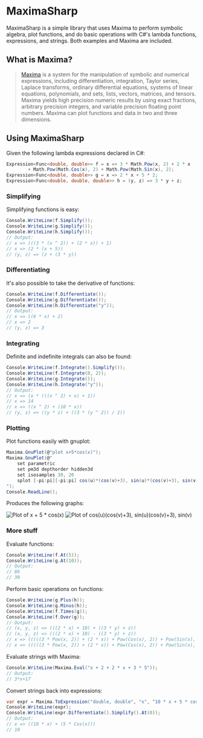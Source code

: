 MaximaSharp
===========
MaximaSharp is a simple library that uses Maxima to perform symbolic algebra, plot functions, and do basic operations with C#'s lambda functions, expressions, and strings. Both examples and Maxima are included.

What is Maxima?
---------------
> [Maxima](http://maxima.sourceforge.net/ "Maxima") is a system for the manipulation of symbolic and numerical expressions, including differentiation, integration, Taylor series, Laplace transforms, ordinary differential equations, systems of linear equations, polynomials, and sets, lists, vectors, matrices, and tensors. Maxima yields high precision numeric results by using exact fractions, arbitrary precision integers, and variable precision floating point numbers. Maxima can plot functions and data in two and three dimensions.

Using MaximaSharp
-----------------
Given the following lambda expressions declared in C#:
```csharp
Expression<Func<double, double>> f = x => 3 * Math.Pow(x, 2) + 2 * x 
		+ Math.Pow(Math.Cos(x), 2) + Math.Pow(Math.Sin(x), 2);
Expression<Func<double, double>> g = x => 2 * x + 5 * 2;
Expression<Func<double, double, double>> h = (y, z) => 3 * y + z;
```

### Simplifying ###
Simplifying functions is easy:
```csharp
Console.WriteLine(f.Simplify());
Console.WriteLine(g.Simplify());
Console.WriteLine(h.Simplify());
// Output:
// x => (((3 * (x ^ 2)) + (2 * x)) + 1)
// x => (2 * (x + 5))
// (y, z) => (z + (3 * y))
```

### Differentiating ###
It's also possible to take the derivative of functions:
```csharp
Console.WriteLine(f.Differentiate());
Console.WriteLine(g.Differentiate());
Console.WriteLine(h.Differentiate("y"));
// Output:
// x => ((6 * x) + 2)
// x => 2
// (y, z) => 3
```

### Integrating ###
Definite and indefinite integrals can also be found:
```csharp
Console.WriteLine(f.Integrate().Simplify());
Console.WriteLine(f.Integrate(0, 2));
Console.WriteLine(g.Integrate());
Console.WriteLine(h.Integrate("y"));
// Output:
// x => (x * (((x ^ 2) + x) + 1))
// x => 14
// x => ((x ^ 2) + (10 * x))
// (y, z) => ((y * z) + ((3 * (y ^ 2)) / 2))
```

### Plotting ###
Plot functions easily with gnuplot:
```csharp
Maxima.GnuPlot(@"plot x+5*cos(x)");
Maxima.GnuPlot(@"
	set parametric 
	set pm3d depthorder hidden3d
	set isosamples 30, 20
	splot [-pi:pi][-pi:pi] cos(u)*(cos(v)+3), sin(u)*(cos(v)+3), sin(v) w pm
");
Console.ReadLine();
```
Produces the following graphs:

![Plot of x + 5 * cos(x)](http://farm3.staticflickr.com/2859/9458377507_b8deeb31a1_o.png)
![Plot of cos(u)*(cos(v)+3), sin(u)*(cos(v)+3), sin(v)](http://farm6.staticflickr.com/5321/9461158962_42356e823a_o.png)

### More stuff ###
Evaluate functions:
```csharp
Console.WriteLine(f.At(5));
Console.WriteLine(g.At(10));
// Output:
// 86
// 30
```

Perform basic operations on functions:
```csharp
Console.WriteLine(g.Plus(h));
Console.WriteLine(g.Minus(h));
Console.WriteLine(f.Times(g));
Console.WriteLine(f.Over(g));
// Output:
// (x, y, z) => (((2 * x) + 10) + ((3 * y) + z))
// (x, y, z) => (((2 * x) + 10) - ((3 * y) + z))
// x => (((((3 * Pow(x, 2)) + (2 * x)) + Pow(Cos(x), 2)) + Pow(Sin(x), 2)) * ((2 * x) + 10))
// x => (((((3 * Pow(x, 2)) + (2 * x)) + Pow(Cos(x), 2)) + Pow(Sin(x), 2)) / ((2 * x) + 10))
```

Evaluate strings with Maxima:
```csharp
Console.WriteLine(Maxima.Eval("x + 2 + 2 * x + 3 * 5"));
// Output:
// 3*x+17
```

Convert strings back into expressions:
```csharp
var expr = Maxima.ToExpression("double, double", "x", "10 * x + 5 * cos(x)");
Console.WriteLine(expr);
Console.WriteLine(expr.Differentiate().Simplify().At(0));
// Output:
// x => ((10 * x) + (5 * Cos(x)))
// 10
```
